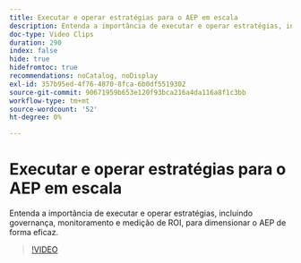```yaml
---
title: Executar e operar estratégias para o AEP em escala
description: Entenda a importância de executar e operar estratégias, incluindo governança, monitoramento e medição de ROI, para dimensionar o AEP de forma eficaz.
doc-type: Video Clips
duration: 290
index: false
hide: true
hidefromtoc: true
recommendations: noCatalog, noDisplay
exl-id: 357b95ed-4f76-4870-8fca-6b0df5519302
source-git-commit: 90671959b653e120f93bca216a4da116a8f1c3bb
workflow-type: tm+mt
source-wordcount: '52'
ht-degree: 0%

---
```


# Executar e operar estratégias para o AEP em escala

Entenda a importância de executar e operar estratégias, incluindo governança, monitoramento e medição de ROI, para dimensionar o AEP de forma eficaz.

<!-- 62_S655_3442541_289_run-and-operate-strategies-for-aep-at-scale -->
>[!VIDEO](https://video.tv.adobe.com/v/3458330/?learn=on&enablevpops=true)
